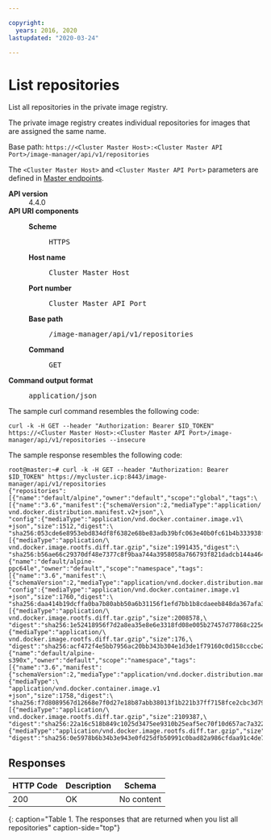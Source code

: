 ```yaml
---

copyright:
  years: 2016, 2020
lastupdated: "2020-03-24"

---
```


# List repositories

List all repositories in the private image registry.

The private image registry creates individual repositories for images that are assigned the same name.

Base path: `https://<Cluster Master Host>:<Cluster Master API Port>/image-manager/api/v1/repositories`

The `<Cluster Master Host>` and `<Cluster Master API Port>` parameters are defined in [Master endpoints](../install/cluster_endpoints.md#master).

<dl>
<dt><b>API version</b></dt>
<dd>4.4.0</dd>
<dt><b>API URI components</b></dt>
<dd>
<dl>
<dt><b>Scheme</b></dt>
<dd><pre>HTTPS</pre></dd>
<dt><b>Host name</b></dt>
<dd><pre>Cluster Master Host</pre></dd>
<dt><b>Port number</b></dt>
<dd><pre>Cluster Master API Port</pre></dd>
<dt><b>Base path</b></dt>
<dd><pre>/image-manager/api/v1/repositories</pre></dd>
<dt><b>Command</b></dt>
<dd><pre>GET</pre></dd>
</dl>
</dd>
<dt><b>Command output format</b></dt>
<dd><pre>application/json</pre></dd>
</dl>


The sample curl command resembles the following code:

```
curl -k -H GET --header "Authorization: Bearer $ID_TOKEN" https://<Cluster Master Host>:<Cluster Master API Port>/image-manager/api/v1/repositories --insecure
```

The sample response resembles the following code:

```
root@master:~# curl -k -H GET --header "Authorization: Bearer $ID_TOKEN" https://mycluster.icp:8443/image-manager/api/v1/repositories
{"repositories":[{"name":"default/alpine","owner":"default","scope":"global","tags":\
[{"name":"3.6","manifest":{"schemaVersion":2,"mediaType":"application/
vnd.docker.distribution.manifest.v2+json",\
"config":{"mediaType":"application/vnd.docker.container.image.v1\
+json","size":1512,"digest":\
"sha256:053cde6e8953ebd834df8f6382e68be83adb39bfc063e40b0fc61b4b333938f1"},"layers":[{"mediaType":"application/\
vnd.docker.image.rootfs.diff.tar.gzip","size":1991435,"digest":\
"sha256:b56ae66c29370df48e7377c8f9baa744a3958058a766793f821dadcb144a4647"}]}}]},{"name":"default/alpine-ppc64le","owner":"default","scope":"namespace","tags":[{"name":"3.6","manifest":\
{"schemaVersion":2,"mediaType":"application/vnd.docker.distribution.manifest.v2+json",\
"config":{"mediaType":"application/vnd.docker.container.image.v1
+json","size":1760,"digest":\
"sha256:daa414b19dcffa0ba7b80abb50a6b31156f1efd7bb1b8cdaeeb848da367afa38"},"layers":[{"mediaType":"application/\
vnd.docker.image.rootfs.diff.tar.gzip","size":2008578,\
"digest":"sha256:1e52418956f7d2a8ea35e8e6e3318fd08e005b27457d77868c225e7433bbfa02"},{"mediaType":"application/\
vnd.docker.image.rootfs.diff.tar.gzip","size":176,\
"digest":"sha256:acf472f4e5bb7956ac20bb343b304e1d3de1f79160c0d158cccbe25980022d50"}]}}]},{"name":"default/alpine-s390x","owner":"default","scope":"namespace","tags":[{"name":"3.6","manifest":{"schemaVersion":2,"mediaType":"application/vnd.docker.distribution.manifest.v2+json","config":{"mediaType":\
"application/vnd.docker.container.image.v1
+json","size":1758,"digest":\
"sha256:f7d8089567d12668e7f0d27e18b87abb38013f1b221b37ff7158fce2cbc3d792"},"layers":[{"mediaType":"application/\
vnd.docker.image.rootfs.diff.tar.gzip","size":2109387,\
"digest":"sha256:22a16c518b849c1025d3475ee9310b25eaf5ec70f10d657ac7a322323f14873a"},{"mediaType":"application/vnd.docker.image.rootfs.diff.tar.gzip","size":176,\
"digest":"sha256:0e5978b6b34b3e943e0fd25dfb50991c0bad82a986cfdaa91c4de756431ba679"}]}}]}]}root@master:~#
```


## Responses

|HTTP Code|Description|Schema|
|---------|-----------|------|
|200|OK|No content|
{: caption="Table 1. The responses that are returned when you list all repositories" caption-side="top"}
